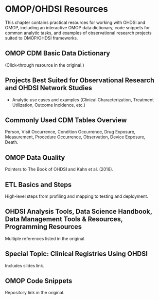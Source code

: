 # OMOP/OHDSI Resources

This chapter contains practical resources for working with OHDSI and OMOP, including an interactive OMOP data dictionary, code snippets for common analytic tasks, and examples of observational research projects suited to OMOP/OHDSI frameworks.

## OMOP CDM Basic Data Dictionary
(Click-through resource in the original.)

## Projects Best Suited for Observational Research and OHDSI Network Studies
- Analytic use cases and examples (Clinical Characterization, Treatment Utilization, Outcome Incidence, etc.)

## Commonly Used CDM Tables Overview
Person, Visit Occurrence, Condition Occurrence, Drug Exposure, Measurement, Procedure Occurrence, Observation, Device Exposure, Death.

## OMOP Data Quality
Pointers to The Book of OHDSI and Kahn et al. (2016).

## ETL Basics and Steps
High-level steps from profiling and mapping to testing and deployment.

## OHDSI Analysis Tools, Data Science Handbook, Data Management Tools & Resources, Programming Resources
Multiple references listed in the original.

## Special Topic: Clinical Registries Using OHDSI
Includes slides link.

## OMOP Code Snippets
Repository link in the original.
